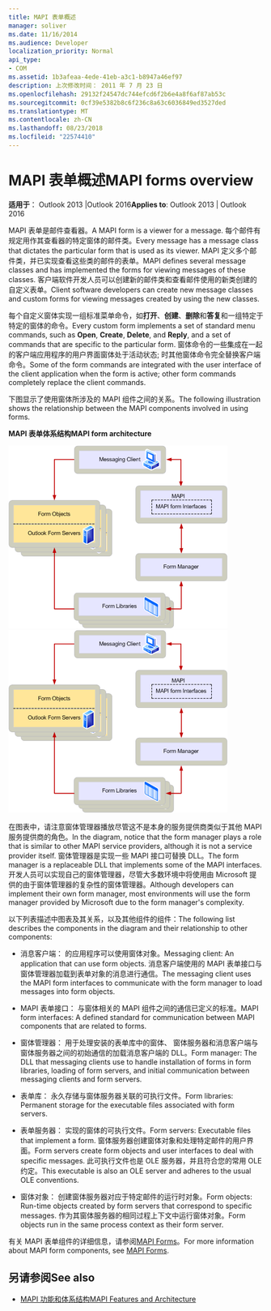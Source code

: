 ```yaml
---
title: MAPI 表单概述
manager: soliver
ms.date: 11/16/2014
ms.audience: Developer
localization_priority: Normal
api_type:
- COM
ms.assetid: 1b3afeaa-4ede-41eb-a3c1-b8947a46ef97
description: 上次修改时间： 2011 年 7 月 23 日
ms.openlocfilehash: 29132f24547dc744efcd6f2b6e4a8f6af87ab53c
ms.sourcegitcommit: 0cf39e5382b8c6f236c8a63c6036849ed3527ded
ms.translationtype: MT
ms.contentlocale: zh-CN
ms.lasthandoff: 08/23/2018
ms.locfileid: "22574410"
---
```

# <a name="mapi-forms-overview"></a><span data-ttu-id="54c78-103">MAPI 表单概述</span><span class="sxs-lookup"><span data-stu-id="54c78-103">MAPI forms overview</span></span>
  
<span data-ttu-id="54c78-104">**适用于**： Outlook 2013 |Outlook 2016</span><span class="sxs-lookup"><span data-stu-id="54c78-104">**Applies to**: Outlook 2013 | Outlook 2016</span></span> 
  
<span data-ttu-id="54c78-105">MAPI 表单是邮件查看器。</span><span class="sxs-lookup"><span data-stu-id="54c78-105">A MAPI form is a viewer for a message.</span></span> <span data-ttu-id="54c78-106">每个邮件有规定用作其查看器的特定窗体的邮件类。</span><span class="sxs-lookup"><span data-stu-id="54c78-106">Every message has a message class that dictates the particular form that is used as its viewer.</span></span> <span data-ttu-id="54c78-107">MAPI 定义多个邮件类，并已实现查看这些类的邮件的表单。</span><span class="sxs-lookup"><span data-stu-id="54c78-107">MAPI defines several message classes and has implemented the forms for viewing messages of these classes.</span></span> <span data-ttu-id="54c78-108">客户端软件开发人员可以创建新的邮件类和查看邮件使用的新类创建的自定义表单。</span><span class="sxs-lookup"><span data-stu-id="54c78-108">Client software developers can create new message classes and custom forms for viewing messages created by using the new classes.</span></span>
  
<span data-ttu-id="54c78-109">每个自定义窗体实现一组标准菜单命令，如**打开**、**创建**、**删除**和**答复**和一组特定于特定的窗体的命令。</span><span class="sxs-lookup"><span data-stu-id="54c78-109">Every custom form implements a set of standard menu commands, such as **Open**, **Create**, **Delete**, and **Reply**, and a set of commands that are specific to the particular form.</span></span> <span data-ttu-id="54c78-110">窗体命令的一些集成在一起的客户端应用程序的用户界面窗体处于活动状态; 时其他窗体命令完全替换客户端命令。</span><span class="sxs-lookup"><span data-stu-id="54c78-110">Some of the form commands are integrated with the user interface of the client application when the form is active; other form commands completely replace the client commands.</span></span> 
  
<span data-ttu-id="54c78-111">下图显示了使用窗体所涉及的 MAPI 组件之间的关系。</span><span class="sxs-lookup"><span data-stu-id="54c78-111">The following illustration shows the relationship between the MAPI components involved in using forms.</span></span> 
  
<span data-ttu-id="54c78-112">**MAPI 表单体系结构**</span><span class="sxs-lookup"><span data-stu-id="54c78-112">**MAPI form architecture**</span></span>
  
<span data-ttu-id="54c78-113">![MAPI 表单体系结构](media/forms01.gif "MAPI 表单体系结构")</span><span class="sxs-lookup"><span data-stu-id="54c78-113">![MAPI form architecture](media/forms01.gif "MAPI form architecture")</span></span>
  
<span data-ttu-id="54c78-114">在图表中，请注意窗体管理器播放尽管这不是本身的服务提供商类似于其他 MAPI 服务提供商的角色。</span><span class="sxs-lookup"><span data-stu-id="54c78-114">In the diagram, notice that the form manager plays a role that is similar to other MAPI service providers, although it is not a service provider itself.</span></span> <span data-ttu-id="54c78-115">窗体管理器是实现一些 MAPI 接口可替换 DLL。</span><span class="sxs-lookup"><span data-stu-id="54c78-115">The form manager is a replaceable DLL that implements some of the MAPI interfaces.</span></span> <span data-ttu-id="54c78-116">开发人员可以实现自己的窗体管理器，尽管大多数环境中将使用由 Microsoft 提供的由于窗体管理器的复杂性的窗体管理器。</span><span class="sxs-lookup"><span data-stu-id="54c78-116">Although developers can implement their own form manager, most environments will use the form manager provided by Microsoft due to the form manager's complexity.</span></span>
  
<span data-ttu-id="54c78-117">以下列表描述中图表及其关系，以及其他组件的组件：</span><span class="sxs-lookup"><span data-stu-id="54c78-117">The following list describes the components in the diagram and their relationship to other components:</span></span>
  
- <span data-ttu-id="54c78-118">消息客户端： 的应用程序可以使用窗体对象。</span><span class="sxs-lookup"><span data-stu-id="54c78-118">Messaging client: An application that can use form objects.</span></span> <span data-ttu-id="54c78-119">消息客户端使用的 MAPI 表单接口与窗体管理器加载到表单对象的消息进行通信。</span><span class="sxs-lookup"><span data-stu-id="54c78-119">The messaging client uses the MAPI form interfaces to communicate with the form manager to load messages into form objects.</span></span>
    
- <span data-ttu-id="54c78-120">MAPI 表单接口： 与窗体相关的 MAPI 组件之间的通信已定义的标准。</span><span class="sxs-lookup"><span data-stu-id="54c78-120">MAPI form interfaces: A defined standard for communication between MAPI components that are related to forms.</span></span>
    
- <span data-ttu-id="54c78-121">窗体管理器： 用于处理安装的表单库中的窗体、 窗体服务器和消息客户端与窗体服务器之间的初始通信的加载消息客户端的 DLL。</span><span class="sxs-lookup"><span data-stu-id="54c78-121">Form manager: The DLL that messaging clients use to handle installation of forms in form libraries, loading of form servers, and initial communication between messaging clients and form servers.</span></span>
    
- <span data-ttu-id="54c78-122">表单库： 永久存储与窗体服务器关联的可执行文件。</span><span class="sxs-lookup"><span data-stu-id="54c78-122">Form libraries: Permanent storage for the executable files associated with form servers.</span></span>
    
- <span data-ttu-id="54c78-123">表单服务器： 实现的窗体的可执行文件。</span><span class="sxs-lookup"><span data-stu-id="54c78-123">Form servers: Executable files that implement a form.</span></span> <span data-ttu-id="54c78-124">窗体服务器创建窗体对象和处理特定邮件的用户界面。</span><span class="sxs-lookup"><span data-stu-id="54c78-124">Form servers create form objects and user interfaces to deal with specific messages.</span></span> <span data-ttu-id="54c78-125">此可执行文件也是 OLE 服务器，并且符合您的常用 OLE 约定。</span><span class="sxs-lookup"><span data-stu-id="54c78-125">This executable is also an OLE server and adheres to the usual OLE conventions.</span></span>
    
- <span data-ttu-id="54c78-126">窗体对象： 创建窗体服务器对应于特定邮件的运行时对象。</span><span class="sxs-lookup"><span data-stu-id="54c78-126">Form objects: Run-time objects created by form servers that correspond to specific messages.</span></span> <span data-ttu-id="54c78-127">作为其窗体服务器的相同过程上下文中运行窗体对象。</span><span class="sxs-lookup"><span data-stu-id="54c78-127">Form objects run in the same process context as their form server.</span></span>
    
<span data-ttu-id="54c78-128">有关 MAPI 表单组件的详细信息，请参阅[MAPI Forms](mapi-forms.md)。</span><span class="sxs-lookup"><span data-stu-id="54c78-128">For more information about MAPI form components, see [MAPI Forms](mapi-forms.md).</span></span>
  
## <a name="see-also"></a><span data-ttu-id="54c78-129">另请参阅</span><span class="sxs-lookup"><span data-stu-id="54c78-129">See also</span></span>

- [<span data-ttu-id="54c78-130">MAPI 功能和体系结构</span><span class="sxs-lookup"><span data-stu-id="54c78-130">MAPI Features and Architecture</span></span>](mapi-features-and-architecture.md)

